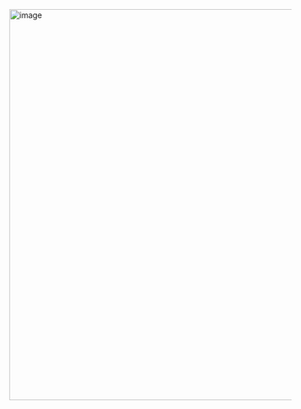 <img width="707" height="699" alt="image" src="https://github.com/user-attachments/assets/252cb534-56e8-4c07-a29e-fde342f523e3" />
